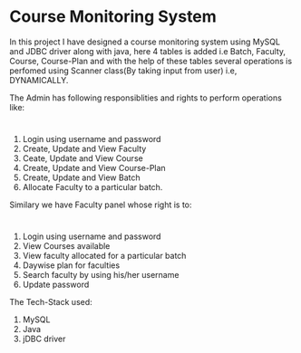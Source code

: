 # Course Monitoring System

In this project I have designed a course monitoring system using MySQL and JDBC driver along with java, here 4 tables is added i.e Batch, Faculty, Course, Course-Plan and with the help of these tables several operations is perfomed using Scanner class(By taking input from user) i.e, DYNAMICALLY.

The Admin has following responsiblities and rights to perform operations like:
#
1) Login using username and password
2) Create, Update and View Faculty
3) Ceate, Update and View Course
4) Create, Update and View Course-Plan
5) Create, Update and View Batch
6) Allocate Faculty to a particular batch.

Similary we have Faculty panel whose right is to:
#
1) Login using username and password
2) View Courses available
3) View faculty allocated for a particular batch
4) Daywise plan for faculties
5) Search faculty by using his/her username
6) Update password

The Tech-Stack used:
1) MySQL
2) Java
3) jDBC driver

